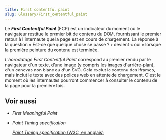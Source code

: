 ```yaml
---
title: First contentful paint
slug: Glossary/First_contentful_paint
---
```


Le **<i lang="en">First Contentful Paint</i>** (FCP) est un indicateur du moment où le navigateur restitue le premier bit de contenu du DOM, fournissant le premier retour à l'internaute que la page est en cours de chargement. La réponse à la question «&nbsp;Est-ce que quelque chose se passe&nbsp;?&nbsp;» devient «&nbsp;oui&nbsp;» lorsque la première peinture du contenu est terminée.

_L'horodatage <i lang="en">First Contentful Paint</i>_ correspond au premier rendu par le navigateur d'un texte, d'une image (y compris les images d'arrière-plan), d'un canevas non blanc ou d'un SVG. Cela exclut le contenu des iframes, mais inclut le texte avec des polices web en attente de chargement. C'est le moment où les internautes pourront commencer à consulter le contenu de la page pour la première fois.

## Voir aussi

- <i lang="en">First Meaningful Paint</i>
- <i lang="en">Paint Timing specification</i>

  [<i lang="en">Paint Timing specification</i> (W3C, en anglais)](https://w3c.github.io/paint-timing/#first-contentful-paint)
